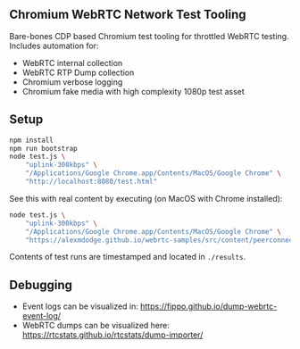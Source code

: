 ## Chromium WebRTC Network Test Tooling

Bare-bones CDP based Chromium test tooling for throttled WebRTC testing. Includes automation for:

* WebRTC internal collection
* WebRTC RTP Dump collection
* Chromium verbose logging
* Chromium fake media with high complexity 1080p test asset

## Setup

```sh
npm install
npm run bootstrap
node test.js \
    "uplink-300kbps" \
    "/Applications/Google Chrome.app/Contents/MacOS/Google Chrome" \
    "http://localhost:8080/test.html"
```

See this with real content by executing (on MacOS with Chrome installed):

```sh
node test.js \
    "uplink-300kbps" \
    "/Applications/Google Chrome.app/Contents/MacOS/Google Chrome" \
    "https://alexmdodge.github.io/webrtc-samples/src/content/peerconnection/pc1-loss-stats/"
```

Contents of test runs are timestamped and located in `./results`.

## Debugging

* Event logs can be visualized in: https://fippo.github.io/dump-webrtc-event-log/
* WebRTC dumps can be visualized here: https://rtcstats.github.io/rtcstats/dump-importer/